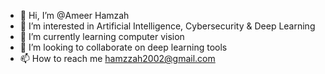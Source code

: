 - 👋 Hi, I’m @Ameer Hamzah
- 👀 I’m interested in Artificial Intelligence, Cybersecurity & Deep Learning
- 🌱 I’m currently learning computer vision
- 💞️ I’m looking to collaborate on deep learning tools
- 📫 How to reach me hamzzah2002@gmail.com

<!---
hamzzah-10/hamzzah-10 is a ✨ special ✨ repository because its `README.md` (this file) appears on your GitHub profile.
You can click the Preview link to take a look at your changes.
--->
